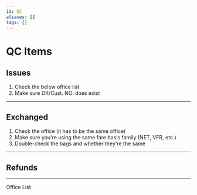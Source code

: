 ```yaml
---
id: QC
aliases: []
tags: []
---
```


# QC Items

## Issues

1. Check the below office list
2. Make sure DK/Cust. NO. does exist

--- 
## Exchanged

1. Check the office (it has to be the same office)
2. Make sure you're using the same fare basis family (NET, VFR, etc.)
3. Double-check the bags and whether they're the same

---
## Refunds

---
Office List

